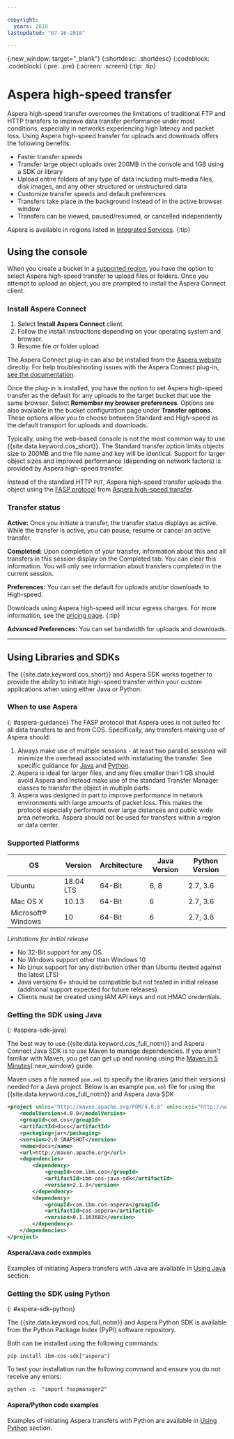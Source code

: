 ```yaml
---

copyright:
  years: 2018
lastupdated: "07-16-2018"

---
```

{:new_window: target="_blank"}
{:shortdesc: .shortdesc}
{:codeblock: .codeblock}
{:pre: .pre}
{:screen: .screen}
{:tip: .tip}

# Aspera high-speed transfer

Aspera high-speed transfer overcomes the limitations of traditional FTP and HTTP transfers to improve data transfer performance under most conditions, especially in networks experiencing high latency and packet loss. Using Aspera high-speed transfer for uploads and downloads offers the following benefits:

- Faster transfer speeds
- Transfer large object uploads over 200MB in the console and 1GB using a SDK or library
- Upload entire folders of any type of data including multi-media files, disk images, and any other structured or unstructured data
- Customize transfer speeds and default preferences
- Transfers take place in the background instead of in the active browser window
- Transfers can be viewed, paused/resumed, or cancelled independently

Aspera is available in regions listed in [Integrated Services](/docs/services/cloud-object-storage/basics/services.html#service-availability).
{:tip}

## Using the console

When you create a bucket in a [supported region](/docs/services/cloud-object-storage/basics/services.html#service-availability), you have the option to select Aspera high-speed transfer to upload files or folders. Once you attempt to upload an object, you are prompted to install the Aspera Connect client.

### Install Aspera Connect

1. Select **Install Aspera Connect** client.
2. Follow the install instructions depending on your operating system and browser.
3. Resume file or folder upload.

The Aspera Connect plug-in can also be installed from the [Aspera website](http://downloads.asperasoft.com/connect2/) directly. For help troubleshooting issues with the Aspera Connect plug-in, [see the documentation](http://downloads.asperasoft.com/en/documentation/8).

Once the plug-in is installed, you have the option to set Aspera high-speed transfer as the default for any uploads to the target bucket that use the same browser. Select **Remember my browser preferences**. Options are also available in the bucket configuration page under **Transfer options**. These options allow you to choose between Standard and High-speed as the default transport for uploads and downloads.

Typically, using the web-based console is not the most common way to use {{site.data.keyword.cos_short}}. The Standard transfer option limits objects size to 200MB and the file name and key will be identical.  Support for larger object sizes and improved performance (depending on network factors) is provided by Aspera high-speed transfer.

Instead of the standard HTTP `PUT`, Aspera high-speed transfer uploads the object using the [FASP protocol](http://asperasoft.com/technology/transport/fasp/) from [Aspera high-speed transfer](https://www.ibm.com/cloud/high-speed-data-transfer). 

### Transfer status

**Active:** Once you initiate a transfer, the transfer status displays as active. While the transfer is active, you can pause, resume or cancel an active transfer. 

**Completed:** Upon completion of your transfer, information about this and all transfers in this session display on the Completed tab. You can clear this information. You will only see information about transfers completed in the current session.

**Preferences:** You can set the default for uploads and/or downloads to High-speed.

Downloads using Aspera high-speed will incur egress charges. For more information, see the [pricing page](https://www.ibm.com/cloud-computing/bluemix/pricing-object-storage).
{:tip}

**Advanced Preferences:** You can set bandwidth for uploads and downloads.

----

## Using Libraries and SDKs

The {{site.data.keyword.cos_short}} and Aspera SDK works together to provide the ability to initiate high-speed transfer within your custom applications when using either Java or Python.

### When to use Aspera
{: #aspera-guidance}
The FASP protocol that Aspera uses is not suited for all data transfers to and from COS. Specifically, any transfers making use of Aspera should:

1. Always make use of multiple sessions - at least two parallel sessions will minimize the overhead associated with instatiating the transfer.  See specific guidance for [Java](/docs/services/cloud-object-storage/libraries/java.html#aspera) and [Python](/docs/services/cloud-object-storage/libraries/python.html#aspera).
2. Aspera is ideal for larger files, and any files smaller than 1 GB should avoid Aspera and instead make use of the standard Transfer Manager classes to transfer the object in multiple parts.
3. Aspera was designed in part to improve performance in network environments with large amounts of packet loss. This makes the protocol especially performant over large distances and public wide area networks.  Aspera should not be used for transfers within a region or data center.

### Supported Platforms

|OS|Version|Architecture|Java Version|Python Version|
|---|---|---|---|---|
|Ubuntu|18.04 LTS|64-Bit|6, 8|2.7, 3.6|
|Mac OS X|10.13|64-Bit|6|2.7, 3.6|
|Microsoft&reg; Windows|10|64-Bit|6|2.7, 3.6|

*Limitations for initial release*
* No 32-Bit support for any OS
* No Windows support other than Windows 10
* No Linux support for any distribution other than Ubuntu (tested against the latest LTS)
* Java versions 6+ should be compatible but not tested in initial release (additional support expected for future releases)
* Clients must be created using IAM API keys and not HMAC credentials.

### Getting the SDK using Java
{: #aspera-sdk-java}

The best way to use {{site.data.keyword.cos_full_notm}} and Aspera Connect Java SDK is to use Maven to manage dependencies. If you aren't familiar with Maven, you get can get up and running using the [Maven in 5 Minutes](https://maven.apache.org/guides/getting-started/maven-in-five-minutes.html){:new_window} guide.

Maven uses a file named `pom.xml` to specify the libraries (and their versions) needed for a Java project.  Below is an example `pom.xml` file for using the {{site.data.keyword.cos_full_notm}} and Aspera Java SDK

```xml
<project xmlns="http://maven.apache.org/POM/4.0.0" xmlns:xsi="http://www.w3.org/2001/XMLSchema-instance" xsi:schemaLocation="http://maven.apache.org/POM/4.0.0 http://maven.apache.org/maven-v4_0_0.xsd">
    <modelVersion>4.0.0</modelVersion>
    <groupId>com.cos</groupId>
    <artifactId>docs</artifactId>
    <packaging>jar</packaging>
    <version>2.0-SNAPSHOT</version>
    <name>docs</name>
    <url>http://maven.apache.org</url>
    <dependencies>
        <dependency>
            <groupId>com.ibm.cos</groupId>
            <artifactId>ibm-cos-java-sdk</artifactId>
            <version>2.1.3</version>
        </dependency>
        <dependency>
            <groupId>com.ibm.cos-aspera</groupId>
            <artifactId>cos-aspera</artifactId>
            <version>0.1.163682</version>
        </dependency>
    </dependencies>
</project>
```

#### Aspera/Java code examples

Examples of initiating Aspera transfers with Java are available in [Using Java](/docs/services/cloud-object-storage/libraries/java.html#aspera) section.

### Getting the SDK using Python
{: #aspera-sdk-python}

The {{site.data.keyword.cos_full_notm}} and Aspera Python SDK is available from the Python Package Index (PyPI) software repository.  

Both can be installed using the following commands:

```
pip install ibm-cos-sdk["aspera"]
```

To test your installation run the following command and ensure you do not receive any errors:

```
python -c  "import faspmanager2"
```

#### Aspera/Python code examples

Examples of initiating Aspera transfers with Python are available in [Using Python](/docs/services/cloud-object-storage/libraries/python.html#aspera) section.
